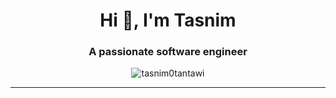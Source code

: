 
<h1 align="center">Hi 👋, I'm Tasnim</h1>
<h3 align="center">A passionate software engineer</h3>

<p align="center">
  <img src="https://komarev.com/ghpvc/?username=tasnim0tantawi&label=Profile%20views&color=0e75b6&style=flat" alt="tasnim0tantawi" />
</p>


---


<!---
tasnim0tantawi/tasnim0tantawi is a ✨ special ✨ repository because its `README.md` (this file) appears on your GitHub profile.
You can click the Preview link to take a look at your changes.
--->

